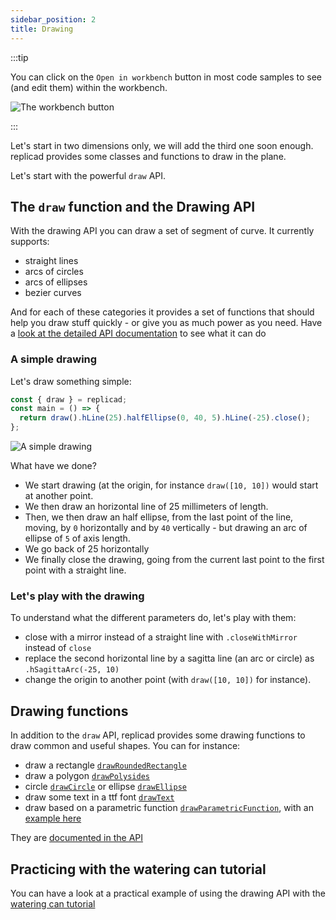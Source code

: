 ```yaml
---
sidebar_position: 2
title: Drawing
---
```


:::tip

<div style={{display: "flex", flexDirection: "row", justifyContent:
"space-between"}}>

<div style={{maxWidth: "calc(100% - 120px)"}}>

You can click on the `Open in workbench` button in most code samples to see (and
edit them) within the workbench.

</div>

<div style={{width: "100px"}}>
<img src="/img/tutorial/workbench.png" alt="The workbench button" />
</div>
</div>

:::

Let's start in two dimensions only, we will add the third one soon enough.
replicad provides some classes and functions to draw in the plane.

Let's start with the powerful `draw` API.

## The `draw` function and the Drawing API

With the drawing API you can draw a set of segment of curve. It currently supports:

- straight lines
- arcs of circles
- arcs of ellipses
- bezier curves

And for each of these categories it provides a set of functions that should
help you draw stuff quickly - or give you as much power as you need. Have
a [look at the detailed API
documentation](/docs/api/classes/DrawingPen) to see what it can do

### A simple drawing

Let's draw something simple:

```js withWorkbench
const { draw } = replicad;
const main = () => {
  return draw().hLine(25).halfEllipse(0, 40, 5).hLine(-25).close();
};
```

![A simple drawing](/img/tutorial/drawing-1.png)

What have we done?

- We start drawing (at the origin, for instance `draw([10, 10])` would start at
  another point.
- We then draw an horizontal line of 25 millimeters of length.
- Then, we then draw an half ellipse, from the last point of the line, moving,
  by `0` horizontally and by `40` vertically - but drawing an arc of ellipse of
  `5` of axis length.
- We go back of 25 horizontally
- We finally close the drawing, going from the current last point to the first
  point with a straight line.

### Let's play with the drawing

To understand what the different parameters do, let's play with them:

- close with a mirror instead of a straight line with `.closeWithMirror`
  instead of `close`
- replace the second horizontal line by a sagitta line (an arc or circle) as
  `.hSagittaArc(-25, 10)`
- change the origin to another point (with `draw([10, 10])` for instance).

## Drawing functions

In addition to the `draw` API, replicad provides some drawing functions
to draw common and useful shapes. You can for instance:

- draw a rectangle [`drawRoundedRectangle`](/docs/api#drawroundedrectangle)
- draw a polygon [`drawPolysides`](/docs/api#drawpolysides)
- circle [`drawCircle`](/docs/api#drawcircle) or ellipse [`drawEllipse`](/docs/api#drawellipse)
- draw some text in a ttf font [`drawText`](/docs/api#drawtext)
- draw based on a parametric function
  [`drawParametricFunction`](/docs/api#drawparametricfunction), with an [example
  here](/docs/examples/cadquery-gear)

They are [documented in the API](/docs/api#drawing-functions-1)

## Practicing with the watering can tutorial

You can have a look at a practical example of using the drawing API with the
[watering can
tutorial](/docs/tutorial-making-a-watering-can/drawing-the-body)
